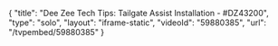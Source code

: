 {
    "title": "Dee Zee Tech Tips: Tailgate Assist Installation - #DZ43200",
    "type": "solo",
    "layout": "iframe-static",
    "videoId": "59880385",
    "url": "\/tvpembed\/59880385"
}